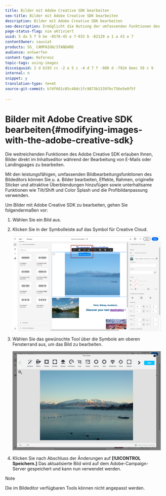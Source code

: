 ```yaml
---
title: Bilder mit Adobe Creative SDK bearbeiten
seo-title: Bilder mit Adobe Creative SDK bearbeiten
description: Bilder mit Adobe Creative SDK bearbeiten
seo-description: Ermöglicht die Nutzung der umfassenden Funktionen des Adobe Creative SDK, um Bilder direkt im Inhaltseditor zu bearbeiten.
page-status-flag: nie aktiviert
uuid: 5 da 5 f 9 be -8576-45 e 7-933 b -82129 a 1 a 43 e 7
contentOwner: sauviat
products: SG_ CAMPAIGN/STANDARD
audience: entwerfen
content-type: Referenz
topic-tags: using-images
discoiquuid: 2 d 6193 cc -2 e 5 c -4 d 7 f -980 d -7924 beec 59 c 9
internal: n
snippet: y
translation-type: tm+mt
source-git-commit: b7df681c05c48dc1fc9873b1339fbc756e5e0f5f

---
```



# Bilder mit Adobe Creative SDK bearbeiten{#modifying-images-with-the-adobe-creative-sdk}

Die weitreichenden Funktionen des Adobe Creative SDK erlauben Ihnen, Bilder direkt im Inhaltseditor während der Bearbeitung von E-Mails oder Landingpages zu bearbeiten.

Mit den leistungsfähigen, umfassenden Bildbearbeitungsfunktionen des Bildeditors können Sie u. a. Bilder bearbeiten, Effekte, Rahmen, originelle Sticker und attraktive Überblendungen hinzufügen sowie unterhaltsame Funktionen wie Tilt/Shift und Color Splash und die Profibildanpassung verwenden.

Um Bilder mit Adobe Creative SDK zu bearbeiten, gehen Sie folgendermaßen vor:

1. Wählen Sie ein Bild aus.
1. Klicken Sie in der Symbolleiste auf das Symbol für Creative Cloud.

   ![](assets/des_creative_sdk_icon.png)

1. Wählen Sie das gewünschte Tool über die Symbole am oberen Fensterrand aus, um das Bild zu bearbeiten.

   ![](assets/email_designer_ccsdktoolbar.png)

1. Klicken Sie nach Abschluss der Änderungen auf **[!UICONTROL Speichern.]** Das aktualisierte Bild wird auf dem Adobe-Campaign-Server gespeichert und kann nun verwendet werden.

>[!NOTE]
>
>Die im Bildeditor verfügbaren Tools können nicht angepasst werden.

